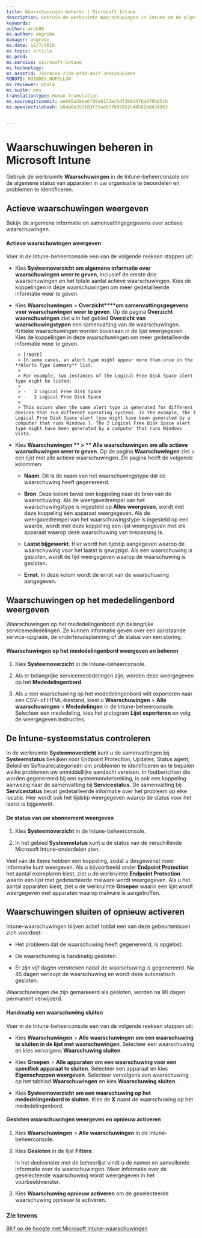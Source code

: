 ```yaml
---
title: Waarschuwingen beheren | Microsoft Intune
description: Gebruik de werkruimte Waarschuwingen in Intune om de algemene status van apparaten in uw organisatie te beoordelen.
keywords: 
author: arob98
ms.author: angrobe
manager: angrobe
ms.date: 12/7/2016
ms.topic: article
ms.prod: 
ms.service: microsoft-intune
ms.technology: 
ms.assetid: 74dc4ce4-21da-4f40-a07f-3eea34561eee
ROBOTS: NOINDEX,NOFOLLOW
ms.reviewer: pbala
ms.suite: ems
translationtype: Human Translation
ms.sourcegitcommit: eeb85a28ea6f99a0123ec5df3b0d476a678b85cb
ms.openlocfilehash: b84a6e353103f35ad62fb95052c44581dd439963


---
```


# <a name="manage-alerts-in-microsoft-intune"></a>Waarschuwingen beheren in Microsoft Intune
Gebruik de werkruimte **Waarschuwingen** in de Intune-beheerconsole om de algemene status van apparaten in uw organisatie te beoordelen en problemen te identificeren.

## <a name="view-active-alerts"></a>Actieve waarschuwingen weergeven

Bekijk de algemene informatie en samenvattingsgegevens over actieve waarschuwingen.

#### <a name="to-view-active-alerts"></a>Actieve waarschuwingen weergeven

Voer in de Intune-beheerconsole een van de volgende reeksen stappen uit:

-  Kies **Systeemoverzicht** **om algemene informatie over waarschuwingen weer te geven**, inclusief de eerste drie waarschuwingen en het totale aantal actieve waarschuwingen. Kies de koppelingen in deze waarschuwingen om meer gedetailleerde informatie weer te geven.

-  Kies **Waarschuwingen** > **Overzicht****om samenvattingsgegevens voor waarschuwingen weer te geven**. Op de pagina **Overzicht waarschuwingen** ziet u in het gebied **Overzicht van waarschuwingstypen** een samenvatting van de waarschuwingen. Kritieke waarschuwingen worden bovenaan in de lijst weergegeven. Kies de koppelingen in deze waarschuwingen om meer gedetailleerde informatie weer te geven.

        > [!NOTE]
        > In some cases, an alert type might appear more than once in the **Alerts Type Summary** list.
        >
        > For example, two instances of the Logical Free Disk Space alert type might be listed:
        >
        > -   3 Logical Free Disk Space
        > -   2 Logical Free Disk Space
        >
        > This occurs when the same alert type is generated for different devices that run different operating systems. In the example, the 3 Logical Free Disk Space alert type might have been generated by a computer that runs Windows 7. The 2 Logical Free Disk Space alert type might have been generated by a computer that runs Windows Vista.

-   Kies **Waarschuwingen ** > ** Alle waarschuwingen** **om alle actieve waarschuwingen weer te geven**. Op de pagina **Waarschuwingen** ziet u een lijst met alle actieve waarschuwingen. De pagina heeft de volgende kolommen:

    -   **Naam**. Dit is de naam van het waarschuwingstype dat de waarschuwing heeft gegenereerd.

    -   **Bron**. Deze kolom bevat een koppeling naar de bron van de waarschuwing. Als de weergavedrempel van het waarschuwingstype is ingesteld op **Alles weergeven**, wordt met deze koppeling één apparaat weergegeven. Als de weergavedrempel van het waarschuwingstype is ingesteld op een waarde, wordt met deze koppeling een lijst weergegeven met elk apparaat waarop deze waarschuwing van toepassing is.

    -   **Laatst bijgewerkt**. Hier wordt het tijdstip aangegeven waarop de waarschuwing voor het laatst is gewijzigd. Als een waarschuwing is gesloten, wordt de tijd weergegeven waarop de waarschuwing is gesloten.

    -   **Ernst**. In deze kolom wordt de ernst van de waarschuwing aangegeven.

## <a name="view-notice-board-alerts"></a>Waarschuwingen op het mededelingenbord weergeven
Waarschuwingen op het mededelingenbord zijn belangrijke servicemededelingen. Ze kunnen informatie geven over een aanstaande service-upgrade, de onderhoudsplanning of de status van een storing.

#### <a name="to-view-and-manage-notice-board-alerts"></a>Waarschuwingen op het mededelingenbord weergeven en beheren

1.  Kies **Systeemoverzicht** in de Intune-beheerconsole.

2.  Als er belangrijke servicemededelingen zijn, worden deze weergegeven op het **Mededelingenbord**.

3.  Als u een waarschuwing op het mededelingenbord wilt exporteren naar een CSV- of HTML-bestand, kiest u **Waarschuwingen** > **Alle waarschuwingen** >    **Mededelingen** in de Intune-beheerconsole. Selecteer een mededeling, kies het pictogram **Lijst exporteren** en volg de weergegeven instructies.

## <a name="review-intune-system-status"></a>De Intune-systeemstatus controleren
In de werkruimte **Systeemoverzicht** kunt u de samenvattingen bij **Systeemstatus** bekijken voor Endpoint Protection, Updates, Status agent, Beleid en Softwarecategorieën om problemen te identificeren en te bepalen welke problemen uw onmiddellijke aandacht vereisen. In foutberichten die worden gegenereerd bij een systeemonderbreking, is ook een koppeling aanwezig naar de samenvatting bij **Servicestatus**. De samenvatting bij **Servicestatus** bevat gedetailleerde informatie over het probleem op elke locatie. Hier wordt ook het tijdstip weergegeven waarop de status voor het laatst is bijgewerkt.

#### <a name="to-view-the-status-of-your-subscription"></a>De status van uw abonnement weergeven

1.  Kies **Systeemoverzicht** in de Intune-beheerconsole.

2.  In het gebied **Systeemstatus** kunt u de status van de verschillende Microsoft Intune-onderdelen zien.

  Veel van de items hebben een koppeling, zodat u desgewenst meer informatie kunt weergeven. Als u bijvoorbeeld onder **Endpoint Protection** het aantal exemplaren kiest, ziet u de werkruimte **Endpoint Protection** waarin een lijst met gedetecteerde malware wordt weergegeven. Als u het aantal apparaten kiest, ziet u de werkruimte **Groepen** waarin een lijst wordt weergegeven met apparaten waarop malware is aangetroffen.

## <a name="close-and-reactivate-alerts"></a>Waarschuwingen sluiten of opnieuw activeren
Intune-waarschuwingen blijven actief totdat een van deze gebeurtenissen zich voordoet:

-   Het probleem dat de waarschuwing heeft gegenereerd, is opgelost.

-   De waarschuwing is handmatig gesloten.

-   Er zijn vijf dagen verstreken nadat de waarschuwing is gegenereerd. Na 45 dagen verloopt de waarschuwing en wordt deze automatisch gesloten.

Waarschuwingen die zijn gemarkeerd als gesloten, worden na 90 dagen permanent verwijderd.

#### <a name="to-manually-close-an-alert"></a>Handmatig een waarschuwing sluiten

Voer in de Intune-beheerconsole een van de volgende reeksen stappen uit:

- Kies **Waarschuwingen** > **Alle waarschuwingen** **om een waarschuwing te sluiten in de lijst met waarschuwingen**. Selecteer een waarschuwing en kies vervolgens **Waarschuwing sluiten**.

- Kies **Groepen** > **Alle apparaten** **om een waarschuwing voor een specifiek apparaat te sluiten**. Selecteer een apparaat en kies **Eigenschappen weergeven**. Selecteer vervolgens een waarschuwing op het tabblad **Waarschuwingen** en kies **Waarschuwing sluiten**.

- Kies **Systeemoverzicht** **om een waarschuwing op het mededelingenbord te sluiten**. Kies de **X** naast de waarschuwing op het mededelingenbord.

#### <a name="to-view-and-reactivate-closed-alerts"></a>Gesloten waarschuwingen weergeven en opnieuw activeren

1.  Kies **Waarschuwingen** > **Alle waarschuwingen** in de Intune-beheerconsole.

2.  Kies **Gesloten** in de lijst **Filters**.

    In het deelvenster met de beheerlijst vindt u de namen en aanvullende informatie over de waarschuwingen. Meer informatie over de geselecteerde waarschuwing wordt weergegeven in het voorbeeldvenster.

3.  Kies **Waarschuwing opnieuw activeren** om de geselecteerde waarschuwing opnieuw te activeren.

### <a name="see-also"></a>Zie tevens
[Blijf op de hoogte met Microsoft Intune-waarschuwingen](../deploy-use/get-notified-by-alerts.md)



<!--HONumber=Dec16_HO2-->


